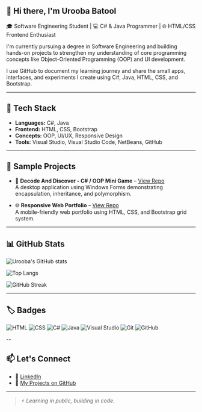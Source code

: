 ## 👋 Hi there,  I'm Urooba Batool

🎓 Software Engineering Student | 💻 C# & Java Programmer | 🌐 HTML/CSS Frontend Enthusiast

I'm currently pursuing a degree in Software Engineering and building hands-on projects to strengthen my understanding of core programming concepts like Object-Oriented Programming (OOP) and UI development.

I use GitHub to document my learning journey and share the small apps, interfaces, and experiments I create using C#, Java, HTML, CSS, and Bootstrap.

---

## 🧠 Tech Stack

- **Languages:** C#, Java
- **Frontend:** HTML, CSS, Bootstrap
- **Concepts:** OOP, UI/UX, Responsive Design
- **Tools:** Visual Studio, Visual Studio Code, NetBeans, GitHub

---

## 🔧 Sample Projects

- 🎯 **Decode And Discover - C# / OOP Mini Game** – [View Repo](https://github.com/Urooba-Batool/Decode-And-Discover)  
  A desktop application using Windows Forms demonstrating encapsulation, inheritance, and polymorphism.
<!--
- 📘 **Java Console App** – [View Repo](#)  
  Logic-based Java console program applying key OOP principles.
-->

- 🌐 **Responsive Web Portfolio** – [View Repo](https://github.com/Urooba-Batool/PortFolio)  
  A mobile-friendly web portfolio using HTML, CSS, and Bootstrap grid system.

---

## 📊 GitHub Stats

<!-- GitHub Stats Card -->
![Urooba's GitHub stats](https://github-readme-stats.vercel.app/api?username=Urooba-Batool&show_icons=true&theme=default&hide_border=false)

<!-- Most Used Languages -->
![Top Langs](https://github-readme-stats.vercel.app/api/top-langs/?username=Urooba-Batool&layout=compact&theme=default&hide_border=false)

<!-- GitHub Streak -->
![GitHub Streak](https://github-readme-streak-stats.herokuapp.com?user=Urooba-Batool&theme=default&hide_border=false)

---

## 🏷️ Badges

![HTML](https://img.shields.io/badge/-HTML5-E34F26?logo=html5&logoColor=fff&style=flat)
![CSS](https://img.shields.io/badge/-CSS3-1572B6?logo=css3&logoColor=fff&style=flat)
![C#](https://img.shields.io/badge/-C%23-68217A?logo=c-sharp&logoColor=fff&style=flat)
![Java](https://img.shields.io/badge/-Java-007396?logo=java&logoColor=fff&style=flat)
![Visual Studio](https://img.shields.io/badge/-Visual%20Studio-5C2D91?logo=visual-studio&logoColor=fff&style=flat)
![Git](https://img.shields.io/badge/-Git-F05032?logo=git&logoColor=fff&style=flat)
![GitHub](https://img.shields.io/badge/-GitHub-181717?logo=github&logoColor=fff&style=flat)

--

## 📫 Let's Connect

- 🔗 [LinkedIn](https://linkedin.com/in/urooba-batool06)
- 📂 [My Projects on GitHub](https://github.com/Urooba-Batool)

---

> ⚡ *Learning in public, building in code.*

